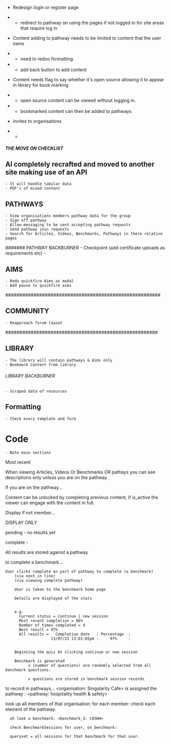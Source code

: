 - Redesign login or register page
- - redirect to pathway on using the pages if not logged in for site areas that require log in

- Content adding to pathway needs to be limited to content that the user owns
- -  need to redoo formatting.
- - add back button to add content

- Content needs flag to say whether it's open source allowing it to appear in library for book marking
- - open source content can be viewed without logging in.
- - bookmarked content can then be added to pathways

- Invites to organisations
- -




























##### THE MOVE ON CHECKLIST

## AI completely recrafted and moved to another site making use of an API
    - It will handle tabular data
    - PDF's of mixed content

## PATHWAYS
    - View organisations members pathway data for the group
    - Sign off pathway
    - Allow messaging to be sent accepting pathway requests
    - Send pathway join requests
    - Search for Articles, Videos, Benchmarks, Pathways in there relative pages
####### PATHWAY BACKBURNER
        - Checkpoint (add certificate uploads as requirements etc)
        -
## AIMS
    - Redo quickfire Aims as modal
    - Add pause to quickfire aims


#######################################################
## COMMUNITY
    - Reapproach forum layout
######################################################



## LIBRARY
    - The library will contain pathways & Aims only
    - Bookmark Content from library


######  LIBRARY BACKBURNER
    - Scraped data of resources

## Formatting
    - Check every template and form

# Code
    - Note main sections











Most recent



When viewing Articles, Videos Or Benchmarks OR pathays you can see descriptions only unless you are on the pathway.


If you are on the pathway...

Content can be unlocked by completing previous content, if is_active the viewer can engage with the content in full.


Display if not member...

DISPLAY ONLY

pending - no results yet

complete -














All results are stored against a pathway


to complete a benchmark...

    User clicks complete on part of pathway to complete (a benchmark)
        (via next in line)
        (via viewing complete pathway)

        User is taken to the benchmark home page

        Details are displayed of the stats


        e.g.
          Current status = Continue | new session
          Most recent completion = 86%
          Number of times completed = 4
          Best result = 97%
          All results =   Completion date   : Percentage  :
                        13/07/21 13:01:05pm :     97%     :


        Beginning the quiz bt clicking continue or new session

        Benchmark is generated
              x (number of questions) are randomly selected from all benchmark questions.

              x questions are stored in benchmark session records




to record in pathways...
<organisation: Singularity Cafe>
is assigned the pathway : <pathway: hospitality health & safety>

  look up all members of that organisation:
      for each member: check each element of the pathway.

      oh look a benchmark: <benchmark_3: COSHH>

      check BenchmarkSessions for user, on_benchmark:

      queryset = all sessions for that benchmark for that user.
